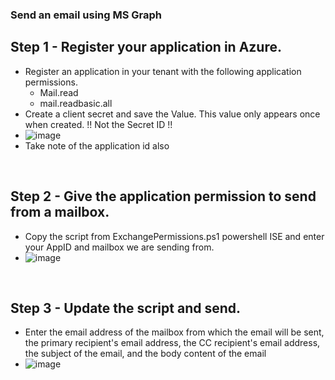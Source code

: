 ### Send an email using MS Graph

## Step 1 - Register your application in Azure.
* Register an application in your tenant with the following application permissions.
  - Mail.read
  - mail.readbasic.all
* Create a client secret and save the Value. This value only appears once when created.  !! Not the Secret ID !!
* ![image](https://github.com/user-attachments/assets/a80d142e-1e5a-4725-bcd0-42ec29304fdc)
* Take note of the application id also
<br />

## Step 2 - Give the application permission to send from a mailbox.
* Copy the script from ExchangePermissions.ps1 powershell ISE and enter your AppID and mailbox we are sending from.
* ![image](https://github.com/user-attachments/assets/c348adf2-7849-4ecc-817c-ecf80b320736)
<br />

## Step 3 - Update the script and send.
* Enter the email address of the mailbox from which the email will be sent, the primary recipient's email address, the CC recipient's email address, the subject of the email, and the body content of the email
* ![image](https://github.com/user-attachments/assets/dc9b98fd-c329-4d4b-addb-98565b6a5108)


